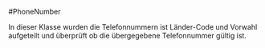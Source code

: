 #PhoneNumber

In dieser Klasse wurden die Telefonnummern ist Länder-Code und Vorwahl aufgeteilt
und überprüft ob die übergegebene Telefonnummer gültig ist.
